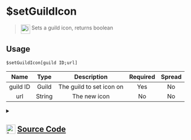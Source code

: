 # $setGuildIcon
> <img align="top" src="https://upload.wikimedia.org/wikipedia/commons/thumb/e/e4/Infobox_info_icon.svg/160px-Infobox_info_icon.svg.png?20150409153300" alt="image" width="25" height="auto"> Sets a guild icon, returns boolean
## Usage
```
$setGuildIcon[guild ID;url]
```
| Name | Type | Description | Required | Spread
| :---: | :---: | :---: | :---: | :---: |
guild ID | Guild | The guild to set icon on | Yes | No
url | String | The new icon | No | No
<details>
<summary>
    
## <img align="top" src="https://cdn4.iconfinder.com/data/icons/iconsimple-logotypes/512/github-512.png" alt="image" width="25" height="auto">  [Source Code](https://github.com/tryforge/ForgeScript-V2/blob/main/src/native/setGuildIcon.ts)
    
</summary>
    
```ts
import { ArgType, NativeFunction, Return } from "../structures"

export default new NativeFunction({
    name: "$setGuildIcon",
    version: "1.0.0",
    description: "Sets a guild icon, returns boolean",
    unwrap: true,
    args: [
        {
            name: "guild ID",
            rest: false,
            type: ArgType.Guild,
            required: true,
            description: "The guild to set icon on",
        },
        {
            name: "url",
            description: "The new icon",
            rest: false,
            type: ArgType.String,
        },
    ],
    brackets: true,
    async execute(_, [guild, icon]) {
        return this.success((await guild.setIcon(icon || null).catch(() => false)) !== false)
    },
})

```
    
</details>